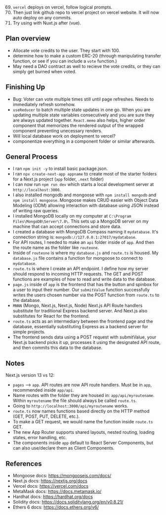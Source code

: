 69. `vercel` deploys on vercel, follow logical prompts.
69. Then just link github repo to vercel project on vercel website. It will now auto deploy on any commits.
69. Try using with Nuxt.js after (vue).

## Plan overview
- Allocate vote credits to the user. They start with 100.
- determine how to make a custom ERC-20 (through manipulating transfer function, or see if you can include a `vote` function.)
- May need a DAO contract as well to recieve the vote credits, or they can simply get burned when voted.



## Finishing Up
- Bug: Voter can vote multiple times still until page refreshes. Needs to immediately refresh somehow.
- `useReducer` to batch multiple state updates in one go. When you are updating multiple state variables consecutively and you are sure they are always updated together. `React.memo` also helps, higher order component that memorizes the rendered output of the wrapped component preventing unecessary renders.
- Will local database work on deployment to vercel?
- componentize everything in a component folder or similar afterwards.




## General Process
- I ran `npm init -y` to install basic package.json.
- I ran `npx create-next-app appname` to create most of the starter folders for a Next.js project (`app` folder, `.next` folder)
- I can now run `npm run dev` which starts a local development server at `http://localhost:3000`. 
- I also installed mongodb and mongoose with `npm install mongodb` and `npm install mongoose`. Mongoose makes CRUD easier with Object Data Modeling (ODM) allowing interaction with database using JSON instead of writing raw queries.
- I installed MongoDB locally on my computer at `C:\Program Files\MongoDB\Server\7.0\`. This sets up a MongoDB server on my machine that can accept connections and store data.
- I created a database with MongoDB Compass naming it `mydatabase`. It's connection string is: `mongodb://127.0.0.1:27017/mydatabase`.
- For API routes, I needed to make an `api` folder inside of `app`. And then the route name as the folder like `routeone`. 
- Inside of `routeone` is where my `database.js` and `route.ts` is housed. My `database.js` file contains a function for mongoose to connect to `mydatabase`.
- `route.ts` is where I create an API endpoint. I define how my server should respond to incoming HTTP requests. The GET and POST functions are examples of how to read and write data to the database.
- `page.js` inside of `app` is the frontend that has the button and spinbox for a user to input their number. Our `submitValue` function successfully writes the users chosen number via the POST function from `route.ts` to the database.
- `MNNN` (Mongo, Next.js, Next.js, Node) Next.js API Route handlers substitute for traditional Express backend server. And Next.js also substitutes for React for the frontend.
- `route.ts` acts as an intermediary between the frontend page and the database, essentially substituting Express as a backend server for simple projects.
- The frontend sends data using a POST request with submitValue, your Next.js backend picks it up, processes it using the designated API route, and then commits this data to the database.


## Notes
Next.js version 13 vs 12:
- `pages` --> `app`. API routes are now API route handlers. Must be in `app`, recommended inside `app/api`.
- Name routes with the folder they are housed in: `app/api/myroutename`. Within `myroutename` the file should always be called `route.ts`.
- Going to `http://localhost:3000/api/myroutename` works.
- `route.ts` now names functions based directly on the HTTP method (GET, POST, PUT, DELETE, etc.).
- To make a GET request, we would name the function inside `route.ts` GET.
- The new App Router supports shared layouts, nested routing, loading states, error handling, etc.
- The components inside `app` default to React Server Components, but can also use/declare them as Client Components. 


## References
- Mongoose docs: https://mongoosejs.com/docs/
- Next.js docs: https://nextjs.org/docs
- Vercel docs: https://vercel.com/docs
- MetaMask docs: https://docs.metamask.io/
- Hardhat docs: https://hardhat.org/docs
- Solidity docs: https://docs.soliditylang.org/en/v0.8.21/
- Ethers 6 docs: https://docs.ethers.org/v6/